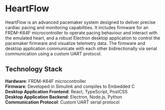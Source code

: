 # HeartFlow

HeartFlow is an advanced pacemaker system designed to deliver precise cardiac pacing and monitoring capabilities. It includes firmware for an FRDM-K64F microcontroller to operate pacing behaviour and interact with the emulated heart, and a robust Electron desktop application to control the pacemaker firmware and visualize telemetry data. The firmware and desktop application communicate with each other bidirectionally via serial communication using a custom UART protocol.

## Technology Stack
**Hardware**: FRDM-K64F microcontroller\
**Firmware**: Developed in Simulink and compiles to Embedded C\
**Desktop Application Frontend**: React, TypeScript, PostCSS\
**Desktop Application Backend**: Electron, Node.js, Python\
**Communication Protocol**: Custom UART serial protocol
